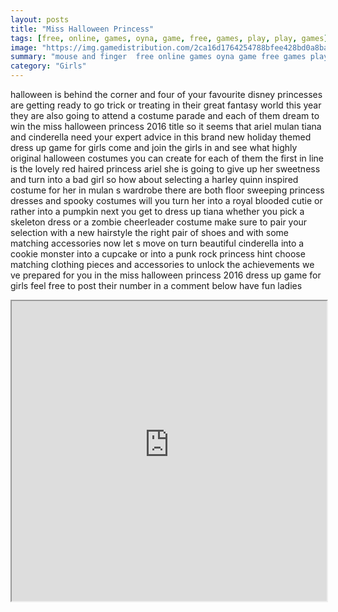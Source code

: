 ```yaml
---
layout: posts
title: "Miss Halloween Princess"
tags: [free, online, games, oyna, game, free, games, play, play, games]
image: "https://img.gamedistribution.com/2ca16d1764254788bfee428bd0a8ba76.jpg"
summary: "mouse and finger  free online games oyna game free games play play games"
category: "Girls"
---
```


halloween is behind the corner and four of your favourite disney princesses are getting ready to go trick or treating in their great fantasy world this year they are also going to attend a costume parade and each of them dream to win the miss halloween princess 2016 title so it seems that ariel mulan tiana and cinderella need your expert advice in this brand new holiday themed dress up game for girls come and join the girls in and see what highly original halloween costumes you can create for each of them the first in line is the lovely red haired princess ariel she is going to give up her sweetness and turn into a bad girl so how about selecting a harley quinn inspired costume for her in mulan s wardrobe there are both floor sweeping princess dresses and spooky costumes will you turn her into a royal blooded cutie or rather into a pumpkin next you get to dress up tiana whether you pick a skeleton dress or a zombie cheerleader costume make sure to pair your selection with a new hairstyle the right pair of shoes and with some matching accessories now let s move on turn beautiful cinderella into a cookie monster into a cupcake or into a punk rock princess hint choose matching clothing pieces and accessories to unlock the achievements we ve prepared for you in the miss halloween princess 2016 dress up game for girls feel free to post their number in a comment below have fun ladies

<iframe width="100%" height="480px;" src="https://html5.gamedistribution.com/2ca16d1764254788bfee428bd0a8ba76/"></iframe>